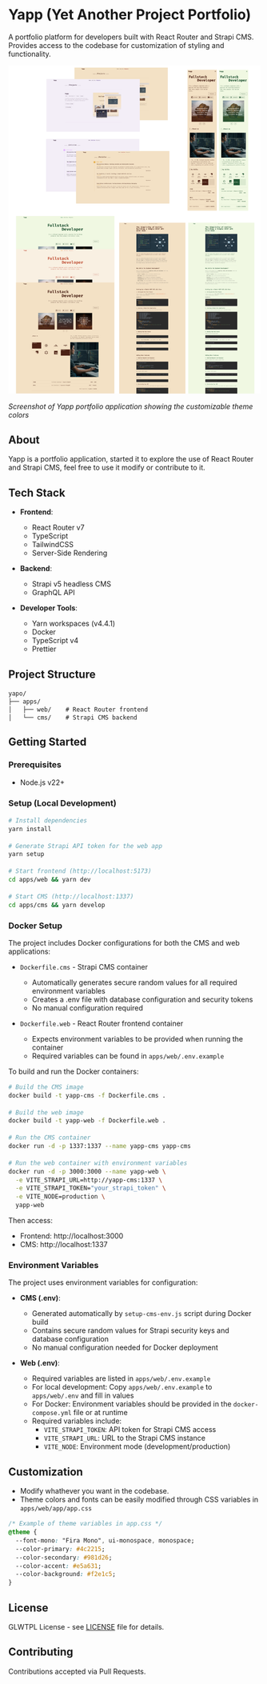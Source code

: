 # Yapp (Yet Another Project Portfolio)

A portfolio platform for developers built with React Router and Strapi CMS. Provides access to the codebase for customization of styling and functionality.

![Yapp Screenshot](./Untitled.png)

*Screenshot of Yapp portfolio application showing the customizable theme colors*


## About

Yapp is a portfolio application, started it to explore the use of React Router and Strapi CMS, feel free to use it modify or contribute to it.

## Tech Stack

- **Frontend**: 
  - React Router v7
  - TypeScript
  - TailwindCSS
  - Server-Side Rendering

- **Backend**: 
  - Strapi v5 headless CMS
  - GraphQL API

- **Developer Tools**: 
  - Yarn workspaces (v4.4.1)
  - Docker
  - TypeScript v4
  - Prettier

## Project Structure

```
yapo/
├── apps/
│   ├── web/    # React Router frontend
│   └── cms/    # Strapi CMS backend
```

## Getting Started

### Prerequisites
- Node.js v22+

### Setup (Local Development)

```bash
# Install dependencies
yarn install

# Generate Strapi API token for the web app
yarn setup

# Start frontend (http://localhost:5173)
cd apps/web && yarn dev

# Start CMS (http://localhost:1337)
cd apps/cms && yarn develop
```

### Docker Setup

The project includes Docker configurations for both the CMS and web applications:

- `Dockerfile.cms` - Strapi CMS container
  - Automatically generates secure random values for all required environment variables
  - Creates a .env file with database configuration and security tokens
  - No manual configuration required

- `Dockerfile.web` - React Router frontend container
  - Expects environment variables to be provided when running the container
  - Required variables can be found in `apps/web/.env.example`

To build and run the Docker containers:

```bash
# Build the CMS image
docker build -t yapp-cms -f Dockerfile.cms .

# Build the web image
docker build -t yapp-web -f Dockerfile.web .

# Run the CMS container
docker run -d -p 1337:1337 --name yapp-cms yapp-cms

# Run the web container with environment variables
docker run -d -p 3000:3000 --name yapp-web \
  -e VITE_STRAPI_URL=http://yapp-cms:1337 \
  -e VITE_STRAPI_TOKEN="your_strapi_token" \
  -e VITE_NODE=production \
  yapp-web
```

Then access:
- Frontend: http://localhost:3000
- CMS: http://localhost:1337

### Environment Variables

The project uses environment variables for configuration:

- **CMS (.env)**: 
  - Generated automatically by `setup-cms-env.js` script during Docker build
  - Contains secure random values for Strapi security keys and database configuration
  - No manual configuration needed for Docker deployment

- **Web (.env)**:
  - Required variables are listed in `apps/web/.env.example`
  - For local development: Copy `apps/web/.env.example` to `apps/web/.env` and fill in values
  - For Docker: Environment variables should be provided in the `docker-compose.yml` file or at runtime
  - Required variables include:
    - `VITE_STRAPI_TOKEN`: API token for Strapi CMS access
    - `VITE_STRAPI_URL`: URL to the Strapi CMS instance
    - `VITE_NODE`: Environment mode (development/production)

## Customization

- Modify whathever you want in the codebase.
- Theme colors and fonts can be easily modified through CSS variables in `apps/web/app/app.css`

```css
/* Example of theme variables in app.css */
@theme {
  --font-mono: "Fira Mono", ui-monospace, monospace;
  --color-primary: #4c2215;
  --color-secondary: #981d26;
  --color-accent: #e5a631;
  --color-background: #f2e1c5;
}
```

## License

GLWTPL License - see [LICENSE](LICENSE) file for details.

## Contributing

Contributions accepted via Pull Requests.